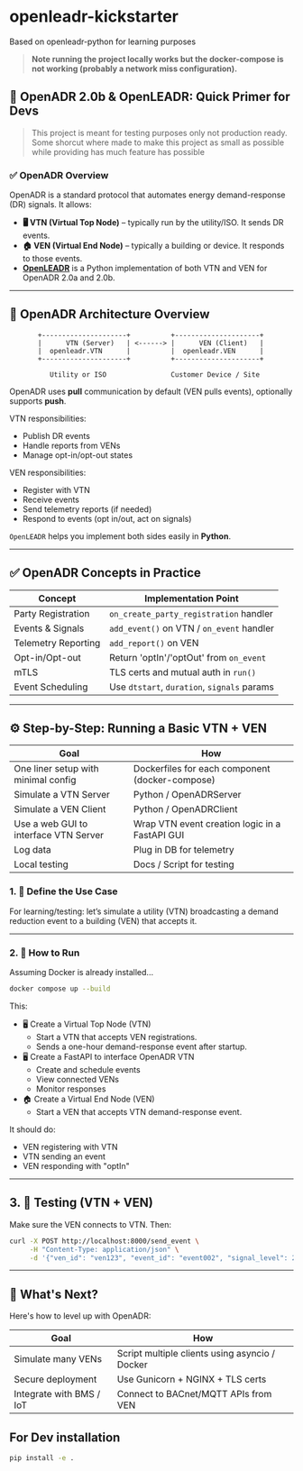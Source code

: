 # openleadr-kickstarter

Based on openleadr-python for learning purposes

> **Note running the project locally works but the docker-compose is not working (probably a network miss configuration).**

## 🔌 OpenADR 2.0b & OpenLEADR: Quick Primer for Devs

> This project is meant for testing purposes only not production ready. Some shorcut where made to make this project as
> small as possible while providing has much feature has possible

### ✅ OpenADR Overview

OpenADR is a standard protocol that automates energy demand-response (DR) signals. It allows:

* **🖥 VTN (Virtual Top Node)** – typically run by the utility/ISO. It sends DR events.
* **🏠 VEN (Virtual End Node)** – typically a building or device. It responds to those events.
* [**OpenLEADR**](https://github.com/OpenLEADR/openleadr-python) is a Python implementation of both VTN and VEN for
  OpenADR 2.0a and 2.0b.

---

## 🧱 OpenADR Architecture Overview

```plaintext
       +---------------------+          +---------------------+
       |      VTN (Server)   | <------> |      VEN (Client)   |
       |  openleadr.VTN      |          |  openleadr.VEN      |
       +---------------------+          +---------------------+

          Utility or ISO                Customer Device / Site
```

OpenADR uses **pull** communication by default (VEN pulls events), optionally supports **push**.

VTN responsibilities:

* Publish DR events
* Handle reports from VENs
* Manage opt-in/opt-out states

VEN responsibilities:

* Register with VTN
* Receive events
* Send telemetry reports (if needed)
* Respond to events (opt in/out, act on signals)

`OpenLEADR` helps you implement both sides easily in **Python**.

---

## ✅ OpenADR Concepts in Practice

| Concept             | Implementation Point                        |
| ------------------- | ------------------------------------------- |
| Party Registration  | `on_create_party_registration` handler      |
| Events & Signals    | `add_event()` on VTN / `on_event` handler   |
| Telemetry Reporting | `add_report()` on VEN                       |
| Opt-in/Opt-out      | Return 'optIn'/'optOut' from `on_event`     |
| mTLS                | TLS certs and mutual auth in `run()`        |
| Event Scheduling    | Use `dtstart`, `duration`, `signals` params |

---

## ⚙️ Step-by-Step: Running a Basic VTN + VEN

| Goal                                  | How                                             |
|---------------------------------------|-------------------------------------------------|
| One liner setup with minimal config   | Dockerfiles for each component (docker-compose) |
| Simulate a VTN Server                 | Python / OpenADRServer                          |
| Simulate a VEN Client                 | Python / OpenADRClient                          |
| Use a web GUI to interface VTN Server | Wrap VTN event creation logic in a FastAPI GUI  |
| Log data                              | Plug in DB for telemetry                        |
| Local testing                         | Docs / Script for testing                       |

### 1. 🧠 Define the Use Case

For learning/testing: let’s simulate a utility (VTN) broadcasting a demand reduction event to a building (VEN) that
accepts it.

---

### 2. 🚀 How to Run

Assuming Docker is already installed...

```bash
docker compose up --build
```

This:

* 🖥 Create a Virtual Top Node (VTN)
    * Start a VTN that accepts VEN registrations.
    * Sends a one-hour demand-response event after startup.
* 🖥 Create a FastAPI to interface OpenADR VTN
    * Create and schedule events
    * View connected VENs
    * Monitor responses
* 🏠 Create a Virtual End Node (VEN)
    * Start a VEN that accepts VTN demand-response event.

It should do:

* VEN registering with VTN
* VTN sending an event
* VEN responding with "optIn"

---

## 3. 🧪 Testing (VTN + VEN)

Make sure the VEN connects to VTN. Then:

```bash
curl -X POST http://localhost:8000/send_event \
     -H "Content-Type: application/json" \
     -d '{"ven_id": "ven123", "event_id": "event002", "signal_level": 2}'
```

---

## 🧪 What's Next?

Here's how to level up with OpenADR:

| Goal                     | How                                            |
|--------------------------|------------------------------------------------|
| Simulate many VENs       | Script multiple clients using asyncio / Docker |
| Secure deployment        | Use Gunicorn + NGINX + TLS certs               |
| Integrate with BMS / IoT | Connect to BACnet/MQTT APIs from VEN           |

## For Dev installation

```bash
pip install -e .
```